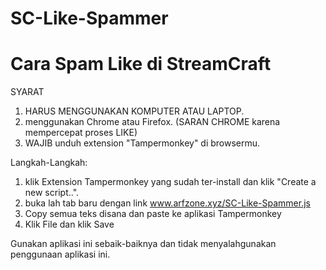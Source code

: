# SC-Like-Spammer
# Cara Spam Like di StreamCraft

SYARAT
1. HARUS MENGGUNAKAN KOMPUTER ATAU LAPTOP.
2. menggunakan Chrome atau Firefox. (SARAN CHROME karena mempercepat proses LIKE)
3. WAJIB unduh extension "Tampermonkey" di browsermu.

Langkah-Langkah:
1. klik Extension Tampermonkey yang sudah ter-install dan klik "Create a new script..".
2. buka lah tab baru dengan link www.arfzone.xyz/SC-Like-Spammer.js
3. Copy semua teks disana dan paste ke aplikasi Tampermonkey
4. Klik File dan klik Save


Gunakan aplikasi ini sebaik-baiknya dan tidak menyalahgunakan penggunaan aplikasi ini.

